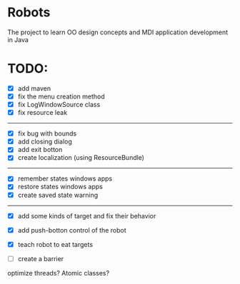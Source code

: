 # Robots
The project to learn OO design concepts and MDI application development in Java

# TODO:
* [X] add maven
* [X] fix the menu creation method
* [X] fix LogWindowSource class
* [X] fix resource leak
___
* [X] fix bug with bounds
* [X] add closing dialog
* [X] add exit botton
* [X] create localization (using ResourceBundle)
___
* [X] remember states windows apps
* [X] restore states windows apps
* [X] create saved state warning
___
* [X] add some kinds of target and fix their behavior
* [X] add push-botton control of the robot
* [X] teach robot to eat targets
* [ ] create a barrier



optimize threads? Atomic classes?
